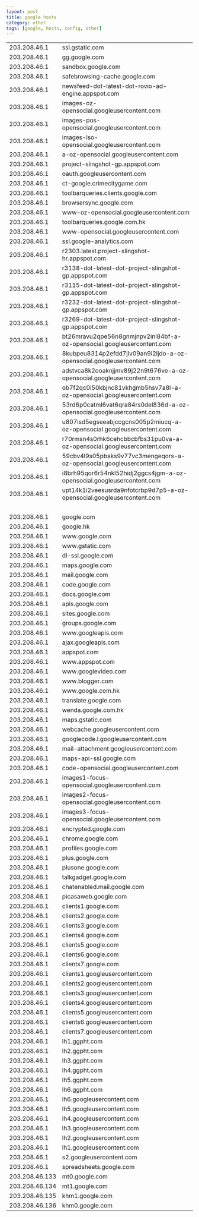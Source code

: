 ```yaml
---
layout: post
title: google hosts
category: other
tags: [google, hosts, config, other]
---
```


<table class="table table-bordered table-striped">
  <tr><td>203.208.46.1</td><td>ssl.gstatic.com</td></tr>
  <tr><td>203.208.46.1</td><td>gg.google.com</td></tr>
  <tr><td>203.208.46.1</td><td>sandbox.google.com</td></tr>
  <tr><td>203.208.46.1</td><td>safebrowsing-cache.google.com</td></tr>
  <tr><td>203.208.46.1</td><td>newsfeed-dot-latest-dot-rovio-ad-engine.appspot.com</td></tr>
  <tr><td>203.208.46.1</td><td>images-oz-opensocial.googleusercontent.com</td></tr>
  <tr><td>203.208.46.1</td><td>images-pos-opensocial.googleusercontent.com</td></tr>
  <tr><td>203.208.46.1</td><td>images-lso-opensocial.googleusercontent.com</td></tr>
  <tr><td>203.208.46.1</td><td>a-oz-opensocial.googleusercontent.com</td></tr>
  <tr><td>203.208.46.1</td><td>project-slingshot-gp.appspot.com</td></tr>
  <tr><td>203.208.46.1</td><td>oauth.googleusercontent.com</td></tr>
  <tr><td>203.208.46.1</td><td>ct-google.crimecitygame.com</td></tr>
  <tr><td>203.208.46.1</td><td>toolbarqueries.clients.google.com</td></tr>
  <tr><td>203.208.46.1</td><td>browsersync.google.com</td></tr>
  <tr><td>203.208.46.1</td><td>www-oz-opensocial.googleusercontent.com</td></tr>
  <tr><td>203.208.46.1</td><td>toolbarqueries.google.com.hk</td></tr>
  <tr><td>203.208.46.1</td><td>www-opensocial.googleusercontent.com</td></tr>
  <tr><td>203.208.46.1</td><td>ssl.google-analytics.com</td></tr>
  <tr><td>203.208.46.1</td><td>r2303.latest.project-slingshot-hr.appspot.com</td></tr>
  <tr><td>203.208.46.1</td><td>r3138-dot-latest-dot-project-slingshot-gp.appspot.com</td></tr>
  <tr><td>203.208.46.1</td><td>r3115-dot-latest-dot-project-slingshot-gp.appspot.com</td></tr>
  <tr><td>203.208.46.1</td><td>r3232-dot-latest-dot-project-slingshot-gp.appspot.com</td></tr>
  <tr><td>203.208.46.1</td><td>r3269-dot-latest-dot-project-slingshot-gp.appspot.com</td></tr>
  <tr><td>203.208.46.1</td><td>bt26mravu2qpe56n8gnmjnpv2inl84bf-a-oz-opensocial.googleusercontent.com</td></tr>
  <tr><td>203.208.46.1</td><td>8kubpeu8314p2efdd7jlv09an9i2ljdo-a-oz-opensocial.googleusercontent.com</td></tr>
  <tr><td>203.208.46.1</td><td>adstvca8k2ooaknjjmv89j22n9t676ve-a-oz-opensocial.googleusercontent.com</td></tr>
  <tr><td>203.208.46.1</td><td>ob7f2qc0i50kbjnc81vkhgmb5hsv7a8l-a-oz-opensocial.googleusercontent.com</td></tr>
  <tr><td>203.208.46.1</td><td>53rd6p0catml6vat6qra84rs0del836d-a-oz-opensocial.googleusercontent.com</td></tr>
  <tr><td>203.208.46.1</td><td>u807isd5egseeabjccgcns005p2miucq-a-oz-opensocial.googleusercontent.com</td></tr>
  <tr><td>203.208.46.1</td><td>r70rmsn4s0rhk6cehcbbcbfbs31pu0va-a-oz-opensocial.googleusercontent.com</td></tr>
  <tr><td>203.208.46.1</td><td>59cbv4l9s05pbaks9v77vc3mengeqors-a-oz-opensocial.googleusercontent.com</td></tr>
  <tr><td>203.208.46.1</td><td>i8brh95qor6r54nkl52hidj2ggcs4jgm-a-oz-opensocial.googleusercontent.com</td></tr>
  <tr><td>203.208.46.1</td><td>upt14k1i2veesusrda9nfotcrbp9d7p5-a-oz-opensocial.googleusercontent.com</td></tr>
  <tr><td>&nbsp;</td><td>&nbsp;</td></tr>
  <tr><td>203.208.46.1</td><td>google.com</td></tr>
  <tr><td>203.208.46.1</td><td>google.hk</td></tr>
  <tr><td>203.208.46.1</td><td>www.google.com</td></tr>
  <tr><td>203.208.46.1</td><td>www.gstatic.com</td></tr>
  <tr><td>203.208.46.1</td><td>dl-ssl.google.com</td></tr>
  <tr><td>203.208.46.1</td><td>maps.google.com</td></tr>
  <tr><td>203.208.46.1</td><td>mail.google.com</td></tr>
  <tr><td>203.208.46.1</td><td>code.google.com</td></tr>
  <tr><td>203.208.46.1</td><td>docs.google.com</td></tr>
  <tr><td>203.208.46.1</td><td>apis.google.com</td></tr>
  <tr><td>203.208.46.1</td><td>sites.google.com</td></tr>
  <tr><td>203.208.46.1</td><td>groups.google.com</td></tr>
  <tr><td>203.208.46.1</td><td>www.googleapis.com</td></tr>
  <tr><td>203.208.46.1</td><td>ajax.googleapis.com</td></tr>
  <tr><td>203.208.46.1</td><td>appspot.com</td></tr>
  <tr><td>203.208.46.1</td><td>www.appspot.com</td></tr>
  <tr><td>203.208.46.1</td><td>www.googlevideo.com</td></tr>
  <tr><td>203.208.46.1</td><td>www.blogger.com</td></tr>
  <tr><td>203.208.46.1</td><td>www.google.com.hk</td></tr>
  <tr><td>203.208.46.1</td><td>translate.google.com</td></tr>
  <tr><td>203.208.46.1</td><td>wenda.google.com.hk</td></tr>
  <tr><td>203.208.46.1</td><td>maps.gstatic.com</td></tr>
  <tr><td>203.208.46.1</td><td>webcache.googleusercontent.com</td></tr>
  <tr><td>203.208.46.1</td><td>googlecode.l.googleusercontent.com</td></tr>
  <tr><td>203.208.46.1</td><td>mail-attachment.googleusercontent.com</td></tr>
  <tr><td>203.208.46.1</td><td>maps-api-ssl.google.com</td></tr>
  <tr><td>203.208.46.1</td><td>code-opensocial.googleusercontent.com</td></tr>
  <tr><td>203.208.46.1</td><td>images1-focus-opensocial.googleusercontent.com</td></tr>
  <tr><td>203.208.46.1</td><td>images2-focus-opensocial.googleusercontent.com</td></tr>
  <tr><td>203.208.46.1</td><td>images3-focus-opensocial.googleusercontent.com</td></tr>
  <tr><td>203.208.46.1</td><td>encrypted.google.com</td></tr>
  <tr><td>203.208.46.1</td><td>chrome.google.com</td></tr>
  <tr><td>203.208.46.1</td><td>profiles.google.com</td></tr>
  <tr><td>203.208.46.1</td><td>plus.google.com</td></tr>
  <tr><td>203.208.46.1</td><td>plusone.google.com</td></tr>
  <tr><td>203.208.46.1</td><td>talkgadget.google.com</td></tr>
  <tr><td>203.208.46.1</td><td>chatenabled.mail.google.com</td></tr>
  <tr><td>203.208.46.1</td><td>picasaweb.google.com</td></tr>
  <tr><td>203.208.46.1</td><td>clients1.google.com</td></tr>
  <tr><td>203.208.46.1</td><td>clients2.google.com</td></tr>
  <tr><td>203.208.46.1</td><td>clients3.google.com</td></tr>
  <tr><td>203.208.46.1</td><td>clients4.google.com</td></tr>
  <tr><td>203.208.46.1</td><td>clients5.google.com</td></tr>
  <tr><td>203.208.46.1</td><td>clients6.google.com</td></tr>
  <tr><td>203.208.46.1</td><td>clients7.google.com</td></tr>
  <tr><td>203.208.46.1</td><td>clients1.googleusercontent.com</td></tr>
  <tr><td>203.208.46.1</td><td>clients2.googleusercontent.com</td></tr>
  <tr><td>203.208.46.1</td><td>clients3.googleusercontent.com</td></tr>
  <tr><td>203.208.46.1</td><td>clients4.googleusercontent.com</td></tr>
  <tr><td>203.208.46.1</td><td>clients5.googleusercontent.com</td></tr>
  <tr><td>203.208.46.1</td><td>clients6.googleusercontent.com</td></tr>
  <tr><td>203.208.46.1</td><td>clients7.googleusercontent.com</td></tr>
  <tr><td>203.208.46.1</td><td>lh1.ggpht.com</td></tr>
  <tr><td>203.208.46.1</td><td>lh2.ggpht.com</td></tr>
  <tr><td>203.208.46.1</td><td>lh3.ggpht.com</td></tr>
  <tr><td>203.208.46.1</td><td>lh4.ggpht.com</td></tr>
  <tr><td>203.208.46.1</td><td>lh5.ggpht.com</td></tr>
  <tr><td>203.208.46.1</td><td>lh6.ggpht.com</td></tr>
  <tr><td>203.208.46.1</td><td>lh6.googleusercontent.com</td></tr>
  <tr><td>203.208.46.1</td><td>lh5.googleusercontent.com</td></tr>
  <tr><td>203.208.46.1</td><td>lh4.googleusercontent.com</td></tr>
  <tr><td>203.208.46.1</td><td>lh3.googleusercontent.com</td></tr>
  <tr><td>203.208.46.1</td><td>lh2.googleusercontent.com</td></tr>
  <tr><td>203.208.46.1</td><td>lh1.googleusercontent.com</td></tr>
  <tr><td>203.208.46.1</td><td>s2.googleusercontent.com</td></tr>
  <tr><td>203.208.46.1</td><td>spreadsheets.google.com</td></tr>
  <tr><td>203.208.46.133</td><td>mt0.google.com</td></tr>
  <tr><td>203.208.46.134</td><td>mt1.google.com</td></tr>
  <tr><td>203.208.46.135</td><td>khm1.google.com</td></tr>
  <tr><td>203.208.46.136</td><td>khm0.google.com</td></tr>
</table>